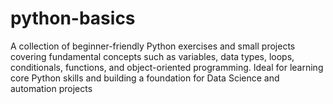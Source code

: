 # python-basics
A collection of beginner-friendly Python exercises and small projects covering fundamental concepts such as variables, data types, loops, conditionals, functions, and object-oriented programming. Ideal for learning core Python skills and building a foundation for Data Science and automation projects

